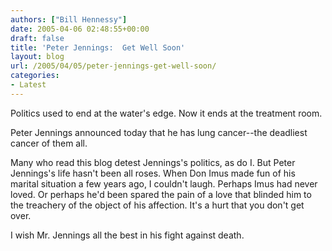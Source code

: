 ```yaml
---
authors: ["Bill Hennessy"]
date: 2005-04-06 02:48:55+00:00
draft: false
title: 'Peter Jennings:  Get Well Soon'
layout: blog
url: /2005/04/05/peter-jennings-get-well-soon/
categories:
- Latest
---
```


Politics used to end at the water's edge.  Now it ends at the treatment room.

Peter Jennings announced today that he has lung cancer--the deadliest cancer of them all.

Many who read this blog detest Jennings's politics, as do I.  But Peter Jennings's life hasn't been all roses.  When Don Imus made fun of his marital situation a few years ago, I couldn't laugh.  Perhaps Imus had never loved.  Or perhaps he'd been spared the pain of a love that blinded him to the treachery of the object of his affection.  It's a hurt that you don't get over.

I wish Mr. Jennings all the best in his fight against death.



